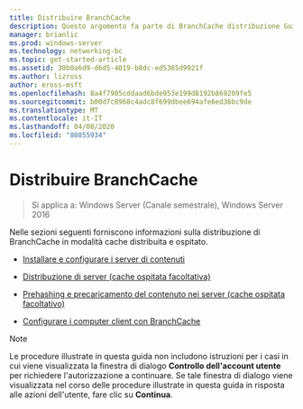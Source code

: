 ```yaml
---
title: Distribuire BranchCache
description: Questo argomento fa parte di BranchCache distribuzione Guide per Windows Server 2016, che illustra come distribuire BranchCache in modalità cache distribuita e ospitato per ottimizzare l'utilizzo della larghezza di banda WAN nelle succursali
manager: brianlic
ms.prod: windows-server
ms.technology: networking-bc
ms.topic: get-started-article
ms.assetid: 30b0a6d9-d6d5-4019-b8dc-ed5365d9921f
ms.author: lizross
author: eross-msft
ms.openlocfilehash: 8a4f7905cddaad6bde953e199d8192b869209fe5
ms.sourcegitcommit: b00d7c8968c4adc8f699dbee694afe6ed36bc9de
ms.translationtype: MT
ms.contentlocale: it-IT
ms.lasthandoff: 04/08/2020
ms.locfileid: "80855934"
---
```

# <a name="deploy-branchcache"></a>Distribuire BranchCache

>Si applica a: Windows Server (Canale semestrale), Windows Server 2016

Nelle sezioni seguenti forniscono informazioni sulla distribuzione di BranchCache in modalità cache distribuita e ospitato.  
  
-   [Installare e configurare i server di contenuti](Install-and-Configure-Content-Servers.md)  
  
-   [Distribuzione di server &#40;cache ospitata facoltativa&#41;](deploy-hosted-cache-servers.md)  
  
-   [Prehashing e precaricamento del contenuto nei server &#40;cache ospitata facoltativo&#41;](prehashing-and-preloading.md)  
  
-   [Configurare i computer client con BranchCache](Configure-BranchCache-Client-Computers.md)  
  
> [!NOTE]  
> Le procedure illustrate in questa guida non includono istruzioni per i casi in cui viene visualizzata la finestra di dialogo **Controllo dell'account utente** per richiedere l'autorizzazione a continuare. Se tale finestra di dialogo viene visualizzata nel corso delle procedure illustrate in questa guida in risposta alle azioni dell'utente, fare clic su **Continua**.  
  


